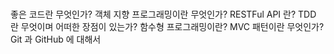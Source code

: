 # 
좋은 코드란 무엇인가?
객체 지향 프로그래밍이란 무엇인가?
RESTFul API 란?
TDD 란 무엇이며 어떠한 장점이 있는가?
함수형 프로그래밍이란?
MVC 패턴이란 무엇인가?
Git 과 GitHub 에 대해서
